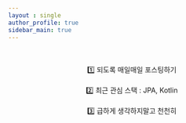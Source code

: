 ```yaml
---
layout : single
author_profile: true
sidebar_main: true
---
```



<br/>



<br/>
<center>1️⃣ 되도록 매일매일 포스팅하기</center>

<br/>

<center>2️⃣ 최근 관심 스택 : JPA, Kotlin</center>

<br/>

<center>3️⃣ 급하게 생각하지말고 천천히</center>

